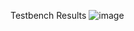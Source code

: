 Testbench Results
![image](https://github.com/user-attachments/assets/7bee9df7-df7f-4dc8-816e-03067c5e49ee)

